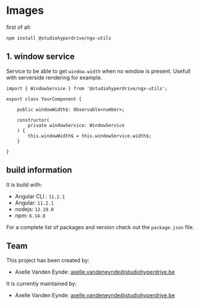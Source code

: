# Images

first of all:

```npm install @studiohyperdrive/ngx-utils```

## 1. window service

Service to be able to get `window.width` when no window is present. Usefull with serverside rendering for example. 

```
import { WindowService } from '@studiohyperdrive/ngx-utils';

export class YourComponent {

	public windowWidth$: Observable<number>;

	constructor(
		private windowService: WindowService
	) {
		this.windowWidth$ = this.windowService.width$;
	}

}
```

## build information

It is build with:
- Angular CLI : `11.2.1` 
- Angular: `11.2.1`
- nodejs: `12.19.0`
- npm: `6.14.8`

For a complete list of packages and version check out the `package.json` file.
## Team

This project has been created by:
- Axelle Vanden Eynde: axelle.vandeneynde@studiohyperdrive.be


It is currently maintained by:
- Axelle Vanden Eynde: axelle.vandeneynde@studiohyperdrive.be



